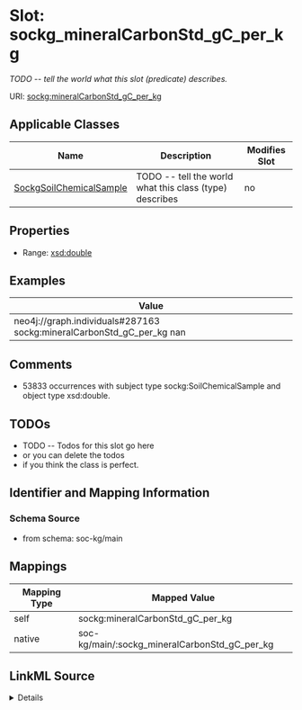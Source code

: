 

# Slot: sockg_mineralCarbonStd_gC_per_kg


_TODO -- tell the world what this slot (predicate) describes._





URI: [sockg:mineralCarbonStd_gC_per_kg](http://www.semanticweb.org/sockg/ontologies/2024/0/soil-carbon-ontology/mineralCarbonStd_gC_per_kg)



<!-- no inheritance hierarchy -->





## Applicable Classes

| Name | Description | Modifies Slot |
| --- | --- | --- |
| [SockgSoilChemicalSample](../classes/SockgSoilChemicalSample.md) | TODO -- tell the world what this class (type) describes |  no  |







## Properties

* Range: [xsd:double](http://www.w3.org/2001/XMLSchema#double)






## Examples

| Value |
| --- |
| neo4j://graph.individuals#287163 sockg:mineralCarbonStd_gC_per_kg nan |

## Comments

* 53833 occurrences with subject type sockg:SoilChemicalSample and object type xsd:double.

## TODOs

* TODO -- Todos for this slot go here
* or you can delete the todos
* if you think the class is perfect.

## Identifier and Mapping Information







### Schema Source


* from schema: soc-kg/main




## Mappings

| Mapping Type | Mapped Value |
| ---  | ---  |
| self | sockg:mineralCarbonStd_gC_per_kg |
| native | soc-kg/main/:sockg_mineralCarbonStd_gC_per_kg |




## LinkML Source

<details>
```yaml
name: sockg_mineralCarbonStd_gC_per_kg
description: TODO -- tell the world what this slot (predicate) describes.
todos:
- TODO -- Todos for this slot go here
- or you can delete the todos
- if you think the class is perfect.
comments:
- 53833 occurrences with subject type sockg:SoilChemicalSample and object type xsd:double.
examples:
- value: neo4j://graph.individuals#287163 sockg:mineralCarbonStd_gC_per_kg nan
from_schema: soc-kg/main
rank: 1000
slot_uri: sockg:mineralCarbonStd_gC_per_kg
alias: sockg_mineralCarbonStd_gC_per_kg
domain_of:
- sockg_SoilChemicalSample
range: double

```
</details>